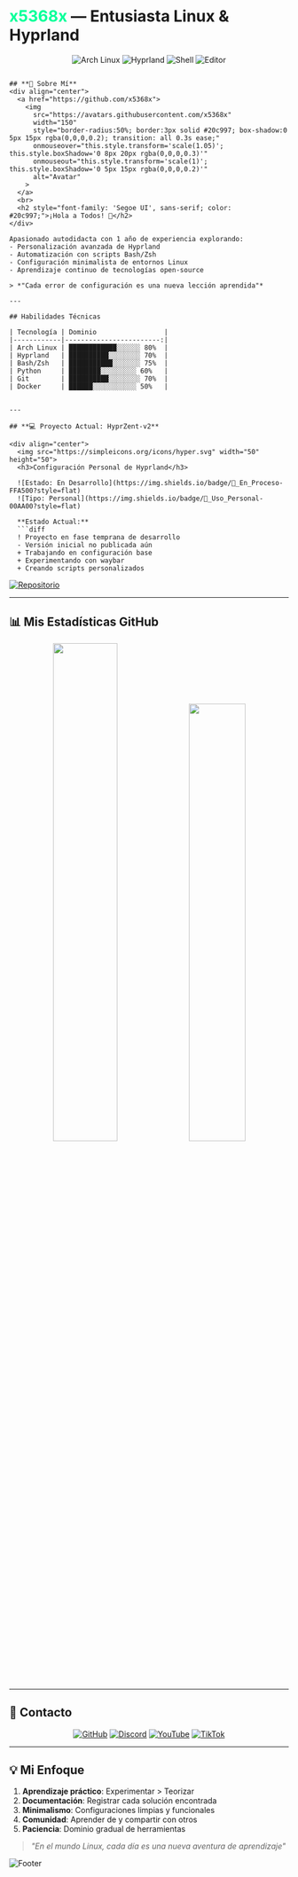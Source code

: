 # <span style="color:#00ff99;">x5368x</span> — **Entusiasta Linux & Hyprland**

<div align="center">

![Arch Linux](https://img.shields.io/badge/OS-Arch%20Linux-2d2d2d?style=for-the-badge&logo=archlinux&logoColor=00ffff)
![Hyprland](https://img.shields.io/badge/WM-Hyprland-1a1a1a?style=for-the-badge&logo=wayland&logoColor=00ff99)
![Shell](https://img.shields.io/badge/Shell-Zsh-3a3a3a?style=for-the-badge&logo=gnu-bash&logoColor=00ff99)
![Editor](https://img.shields.io/badge/Editor-Neovim-121212?style=for-the-badge&logo=neovim&logoColor=39ff14)

</div>



```

## **📌 Sobre Mí**  
<div align="center">
  <a href="https://github.com/x5368x">
    <img 
      src="https://avatars.githubusercontent.com/x5368x" 
      width="150" 
      style="border-radius:50%; border:3px solid #20c997; box-shadow:0 5px 15px rgba(0,0,0,0.2); transition: all 0.3s ease;"
      onmouseover="this.style.transform='scale(1.05)'; this.style.boxShadow='0 8px 20px rgba(0,0,0,0.3)'"
      onmouseout="this.style.transform='scale(1)'; this.style.boxShadow='0 5px 15px rgba(0,0,0,0.2)'"
      alt="Avatar"
    >
  </a>
  <br>
  <h2 style="font-family: 'Segoe UI', sans-serif; color: #20c997;">¡Hola a Todos! 🙌</h2>
</div>

Apasionado autodidacta con 1 año de experiencia explorando:
- Personalización avanzada de Hyprland
- Automatización con scripts Bash/Zsh
- Configuración minimalista de entornos Linux
- Aprendizaje continuo de tecnologías open-source

> *"Cada error de configuración es una nueva lección aprendida"*

---

## Habilidades Técnicas

| Tecnología | Dominio                 |
|------------|------------------------:|
| Arch Linux | ████████████░░░░░░ 80%  |
| Hyprland   | ██████████░░░░░░░░ 70%  |
| Bash/Zsh   | ███████████░░░░░░░ 75%  |
| Python     | ████████░░░░░░░░░ 60%   |
| Git        | ██████████░░░░░░░░ 70%  |
| Docker     | ██████░░░░░░░░░░░ 50%   |


---

## **💻 Proyecto Actual: HyprZent-v2**  

<div align="center">
  <img src="https://simpleicons.org/icons/hyper.svg" width="50" height="50">
  <h3>Configuración Personal de Hyprland</h3>
  
  ![Estado: En Desarrollo](https://img.shields.io/badge/🚧_En_Proceso-FFA500?style=flat)
  ![Tipo: Personal](https://img.shields.io/badge/🔧_Uso_Personal-00AA00?style=flat)

  **Estado Actual:**
  ```diff
  ! Proyecto en fase temprana de desarrollo
  - Versión inicial no publicada aún
  + Trabajando en configuración base
  + Experimentando con waybar
  + Creando scripts personalizados
  ```

  [![Repositorio](https://img.shields.io/badge/VER_CÓDIGO-181717?style=for-the-badge&logo=github)](https://github.com/x5368x/HyprZent-v2)
</div>

---

## **📊 Mis Estadísticas GitHub**

<div align="center">
  <img src="https://github-readme-stats.vercel.app/api?username=x5368x&show_icons=true&theme=radical&hide_border=true" width="48%">
  <img src="https://github-readme-stats.vercel.app/api/top-langs/?username=x5368x&layout=compact&theme=radical&hide_border=true" width="45%">
</div>

---

## **📩 Contacto**  

<div align="center">

[![GitHub](https://img.shields.io/badge/GitHub-181717?style=for-the-badge&logo=github&logoColor=white)](https://github.com/x5368x)
[![Discord](https://img.shields.io/badge/Discord-7289DA?style=for-the-badge&logo=discord&logoColor=white)](https://discord.gg/NdtChxcaU8)
[![YouTube](https://img.shields.io/badge/YouTube-FF0000?style=for-the-badge&logo=youtube&logoColor=white)](https://youtube.com/@xzn-q7n9q)
[![TikTok](https://img.shields.io/badge/TikTok-000000?style=for-the-badge&logo=tiktok&logoColor=white)](https://www.tiktok.com/@x_536.8)

</div>

---

## **💡 Mi Enfoque**  

1. **Aprendizaje práctico**: Experimentar > Teorizar
2. **Documentación**: Registrar cada solución encontrada
3. **Minimalismo**: Configuraciones limpias y funcionales
4. **Comunidad**: Aprender de y compartir con otros
5. **Paciencia**: Dominio gradual de herramientas

> *"En el mundo Linux, cada día es una nueva aventura de aprendizaje"*

![Footer](https://capsule-render.vercel.app/api?type=waving&color=gradient&height=120&section=footer)